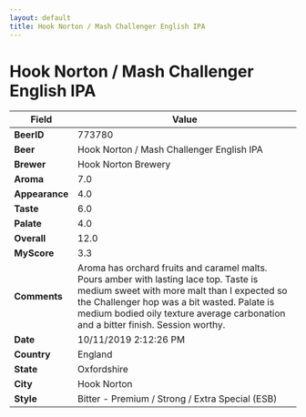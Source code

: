 ```yaml
---
layout: default
title: Hook Norton / Mash Challenger English IPA
---
```


# Hook Norton / Mash Challenger English IPA

| Field         | Value     |
|---------------|-----------|
| **BeerID** | 773780 |
| **Beer** | Hook Norton / Mash Challenger English IPA |
| **Brewer** | Hook Norton Brewery |
| **Aroma** | 7.0 |
| **Appearance** | 4.0 |
| **Taste** | 6.0 |
| **Palate** | 4.0 |
| **Overall** | 12.0 |
| **MyScore** | 3.3 |
| **Comments** | Aroma has orchard fruits and caramel malts. Pours amber with lasting lace top. Taste is medium sweet with more malt than I expected so the Challenger hop was a bit wasted. Palate is medium bodied oily texture average carbonation and a bitter finish. Session worthy. |
| **Date** | 10/11/2019 2:12:26 PM |
| **Country** | England |
| **State** | Oxfordshire |
| **City** | Hook Norton |
| **Style** | Bitter - Premium / Strong / Extra Special (ESB) |
